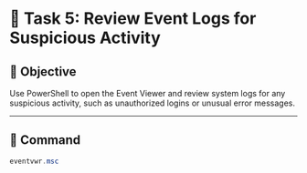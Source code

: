 # 👥 Task 5: Review Event Logs for Suspicious Activity

## 📌 Objective
Use PowerShell to open the Event Viewer and review system logs for any suspicious activity, such as unauthorized logins or unusual error messages.

---

## 🧪 Command
```powershell
eventvwr.msc
